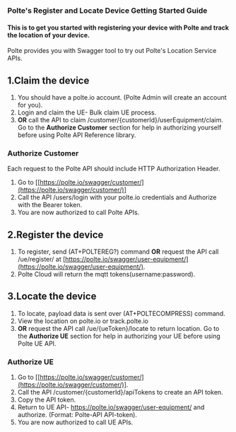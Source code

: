 ### Polte's Register and Locate Device Getting Started Guide
#### This is to get you started with registering your device with Polte and track the location of your device.
Polte provides you with Swagger tool to try out Polte's Location Service APIs.

## 1.Claim the device
1. You should have a polte.io account. (Polte Admin will create an account for you).
2. Login and claim the UE- Bulk claim UE process.
3. **OR** call the API to claim /customer/{customerId}/userEquipment/claim. Go to the **Authorize Customer** section for help in authorizing yourself before using Polte API Reference library.

### Authorize Customer
Each request to the Polte API should include HTTP Authorization Header.
1. Go to [[https://polte.io/swagger/customer/](https://polte.io/swagger/customer/)]
2. Call the API /users/login with your polte.io credentials and Authorize with the Bearer token.
3. You are now authorized to call Polte APIs.

## 2.Register the device
1. To register, send (AT+POLTEREG?) command **OR**
 request the API call /ue/register/ at [https://polte.io/swagger/user-equipment/](https://polte.io/swagger/user-equipment/).
 2. Polte Cloud will return the mqtt tokens(username:password).


## 3.Locate the device
1. To locate, payload data is sent over (AT+POLTECOMPRESS) command. 
2. View the location on polte.io or track.polte.io
3. **OR** request the API call /ue/{ueToken}/locate to return location. Go to the **Authorize UE** section for help in authorizing your UE before using Polte UE API.
### Authorize UE
1. Go to [[https://polte.io/swagger/customer/](https://polte.io/swagger/customer/)].
2. Call the API /customer/{customerId}/apiTokens to create an API token.
3. Copy the API token.
4. Return to UE API- https://polte.io/swagger/user-equipment/ and authorize. (Format: Polte-API API-token).
5. You are now authorized to call UE APIs.



